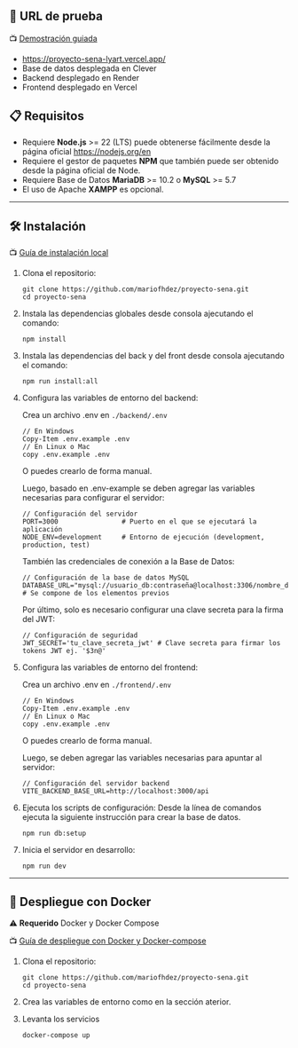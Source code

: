 ## 🔗 URL de prueba

📺 [Demostración guiada](https://youtu.be/MQrkmRqF4H0)
- https://proyecto-sena-lyart.vercel.app/
- Base de datos desplegada en Clever
- Backend desplegado en Render
- Frontend desplegado en Vercel

## 📋 Requisitos

- Requiere **Node.js** >= 22 (LTS) puede obtenerse fácilmente desde la página oficial https://nodejs.org/en
- Requiere el gestor de paquetes **NPM** que también puede ser obtenido desde la página oficial de Node.
- Requiere Base de Datos **MariaDB** >= 10.2 o **MySQL** >= 5.7
- El uso de Apache **XAMPP** es opcional.

---

## 🛠️ Instalación

📺 [Guía de instalación local](https://www.loom.com/share/03801763ee38433cad8f3eb052a6af5f?sid=0b4d3c9a-dc27-470a-939b-0fc6754118cc)
1. Clona el repositorio:
   ```
   git clone https://github.com/mariofhdez/proyecto-sena.git
   cd proyecto-sena
   ```

2. Instala las dependencias globales desde consola ajecutando el comando:
   ```
   npm install
   ```
3. Instala las dependencias del back y del front desde consola ajecutando el comando:
   ```
   npm run install:all
   ```   

4. Configura las variables de entorno del backend:

   Crea un archivo .env en `./backend/.env`
   ```
   // En Windows
   Copy-Item .env.example .env
   // En Linux o Mac
   copy .env.example .env
   ```
   O puedes crearlo de forma manual.

   Luego, basado en .env-example se deben agregar las variables necesarias para configurar el servidor:
   ```
   // Configuración del servidor
   PORT=3000                # Puerto en el que se ejecutará la aplicación
   NODE_ENV=development     # Entorno de ejecución (development, production, test)   
   ```

   También las credenciales de conexión a la Base de Datos:
   ```
   // Configuración de la base de datos MySQL
   DATABASE_URL="mysql://usuario_db:contraseña@localhost:3306/nombre_db"  # Se compone de los elementos previos
   ```

   Por último, solo es necesario configurar una clave secreta para la firma del JWT:
   ```
   // Configuración de seguridad
   JWT_SECRET='tu_clave_secreta_jwt' # Clave secreta para firmar los tokens JWT ej. '$3n@'
   ```
5. Configura las variables de entorno del frontend:

   Crea un archivo .env en `./frontend/.env`
   ```
   // En Windows
   Copy-Item .env.example .env
   // En Linux o Mac
   copy .env.example .env
   ```
   O puedes crearlo de forma manual.

   Luego, se deben agregar las variables necesarias para apuntar al servidor:
   ```
   // Configuración del servidor backend
   VITE_BACKEND_BASE_URL=http://localhost:3000/api 
   ```
6. Ejecuta los scripts de configuración:
   Desde la línea de comandos ejecuta la siguiente instrucción para crear la base de datos.
   ```
   npm run db:setup
   ```

7. Inicia el servidor en desarrollo:
   ```  
   npm run dev
   ```
---

## 🐳 Despliegue con Docker

⚠️ **Requerido** Docker y Docker Compose

📺 [Guía de despliegue con Docker y Docker-compose](nnn)
1. Clona el repositorio:
   ```
   git clone https://github.com/mariofhdez/proyecto-sena.git
   cd proyecto-sena
   ```

2. Crea las variables de entorno como en la sección aterior.
3. Levanta los servicios
   ```
   docker-compose up
   ```
